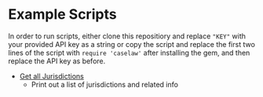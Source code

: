 # Example Scripts

In order to run scripts, either clone this repositiory and replace `"KEY"` with your provided API key as a string or copy the script and replace the first two lines of the script with `require 'caselaw'` after installing the gem, and then replace the API key as before.

* [Get all Jurisdictions](jurisdictions.rb)
  * Print out a list of jurisdictions and related info